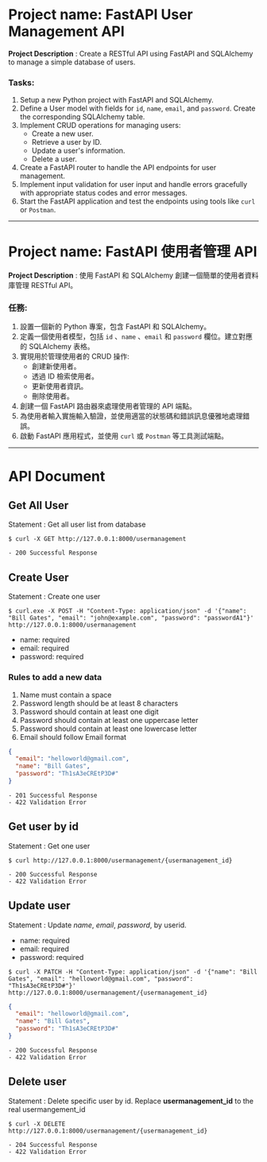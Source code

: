 # Project name: FastAPI User Management API
**Project Description** : Create a RESTful API using FastAPI and SQLAlchemy to manage a simple database of users.

### Tasks:
1. Setup a new Python project with FastAPI and SQLAlchemy.
2. Define a User model with fields for `id`, `name`, `email`, and `password`. Create the corresponding SQLAlchemy table.
3. Implement CRUD operations for managing users:
    - Create a new user.
    - Retrieve a user by ID.
    - Update a user's information.
    - Delete a user.
4. Create a FastAPI router to handle the API endpoints for user management.
5. Implement input validation for user input and handle errors gracefully with appropriate status codes and error messages.
6. Start the FastAPI application and test the endpoints using tools like `curl` or `Postman`.

***

# Project name: FastAPI 使⽤者管理 API
**Project Description** : 使⽤ FastAPI 和 SQLAlchemy 創建⼀個簡單的使⽤者資料庫管理 RESTful API。

### 任務:
1. 設置⼀個新的 Python 專案，包含 FastAPI 和 SQLAlchemy。
2. 定義⼀個使⽤者模型，包括 `id` 、`name` 、`email` 和 `password` 欄位。建立對應的 SQLAlchemy 表格。
3. 實現⽤於管理使⽤者的 CRUD 操作:
    - 創建新使⽤者。
    - 透過 ID 檢索使⽤者。
    - 更新使⽤者資訊。
    - 刪除使⽤者。
4. 創建⼀個 FastAPI 路由器來處理使⽤者管理的 API 端點。
5. 為使⽤者輸入實施輸入驗證，並使⽤適當的狀態碼和錯誤訊息優雅地處理錯誤。
6. 啟動 FastAPI 應⽤程式，並使⽤ `curl` 或 `Postman` 等⼯具測試端點。

***
# API Document
## Get All User
Statement : Get all user list from database

`$ curl -X GET http://127.0.0.1:8000/usermanagement`

```
- 200 Successful Response
```

## Create User
Statement : Create one user

`$ curl.exe -X POST -H "Content-Type: application/json" -d '{"name": "Bill Gates", "email": "john@example.com", "password": "passwordA1"}' http://127.0.0.1:8000/usermanagement`

- name: required
- email: required
- password: required

### Rules to add a new data
1. Name must contain a space
2. Password length should be at least 8 characters
3. Password should contain at least one digit
4. Password should contain at least one uppercase letter
5. Password should contain at least one lowercase letter
6. Email should follow Email format

```json
{
  "email": "helloworld@gmail.com",
  "name": "Bill Gates",
  "password": "Th1sA3eCREtP3D#"
}
```

```
- 201 Successful Response
- 422 Validation Error
```

## Get user by id
Statement : Get one user 

`$ curl http://127.0.0.1:8000/usermanagement/{usermanagement_id}`

```
- 200 Successful Response
- 422 Validation Error
```

## Update user
Statement : Update *name*, *email*, *password*, by userid. 

- name: required
- email: required
- password: required

`$ curl -X PATCH -H "Content-Type: application/json" -d '{"name": "Bill Gates", "email": "helloworld@gmail.com", "password": "Th1sA3eCREtP3D#"}' http://127.0.0.1:8000/usermanagement/{usermanagement_id}`

```json
{
  "email": "helloworld@gmail.com",
  "name": "Bill Gates",
  "password": "Th1sA3eCREtP3D#"
}
```
```
- 200 Successful Response
- 422 Validation Error
```

## Delete user
Statement : Delete specific user by id. Replace **usermanagement_id** to the real usermangement_id

`$ curl -X DELETE http://127.0.0.1:8000/usermanagement/{usermanagement_id}`

```
- 204 Successful Response
- 422 Validation Error
```
